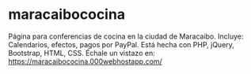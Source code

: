 # maracaibococina
Página para conferencias de cocina en la ciudad de Maracaibo. Incluye: Calendarios, efectos, pagos por PayPal. Está hecha con PHP, jQuery, Bootstrap, HTML, CSS.
Échale un vistazo en: https://maracaibococina.000webhostapp.com/
